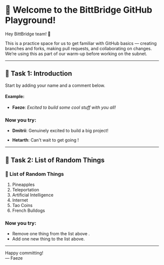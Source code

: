 # 🚀 Welcome to the BittBridge GitHub Playground!

Hey BittBridge team! 👋 

This is a practice space for us to get familiar with GitHub basics — creating branches and forks, making pull requests, and collaborating on changes.  
We’re using this as part of our warm-up before working on the subnet.

---

## 👤 Task 1: Introduction
Start by adding your name and a comment below.

#### Example:
- **Faeze**: _Excited to build some cool stuff with you all!_

### Now you try:
- **Dmitrii**: Genuinely excited to build a big project!

- **Hetarth**: Can't wait to get going !
---

## 📝 Task 2: List of Random Things

### 👾 List of Random Things
1. Pineapples
2. Teleportation
3. Artificial Intelligence
4. Internet
5. Tao Coins
6. French Bulldogs
   
### Now you try:
- Remove one thing from the list above . 
- Add one new thing to the list above.

---

Happy committing!  
— Faeze
